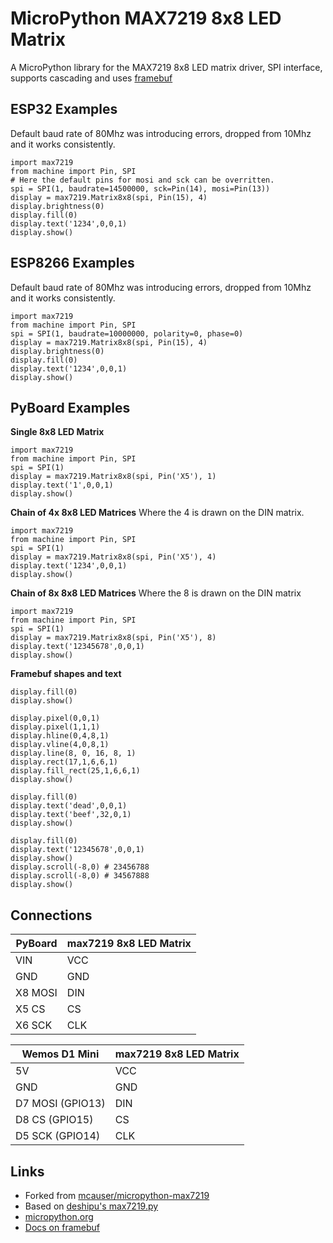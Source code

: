 # MicroPython MAX7219 8x8 LED Matrix

A MicroPython library for the MAX7219 8x8 LED matrix driver, SPI interface, supports cascading and uses [framebuf](http://docs.micropython.org/en/latest/pyboard/library/framebuf.html)


## ESP32 Examples

Default baud rate of 80Mhz was introducing errors, dropped from 10Mhz and it works consistently.

```
import max7219
from machine import Pin, SPI
# Here the default pins for mosi and sck can be overritten.
spi = SPI(1, baudrate=14500000, sck=Pin(14), mosi=Pin(13))
display = max7219.Matrix8x8(spi, Pin(15), 4)
display.brightness(0)
display.fill(0)
display.text('1234',0,0,1)
display.show()
```

## ESP8266 Examples

Default baud rate of 80Mhz was introducing errors, dropped from 10Mhz and it works consistently.

```
import max7219
from machine import Pin, SPI
spi = SPI(1, baudrate=10000000, polarity=0, phase=0)
display = max7219.Matrix8x8(spi, Pin(15), 4)
display.brightness(0)
display.fill(0)
display.text('1234',0,0,1)
display.show()
```

## PyBoard Examples

**Single 8x8 LED Matrix**

```
import max7219
from machine import Pin, SPI
spi = SPI(1)
display = max7219.Matrix8x8(spi, Pin('X5'), 1)
display.text('1',0,0,1)
display.show()
```

**Chain of 4x 8x8 LED Matrices**
Where the 4 is drawn on the DIN matrix.

```
import max7219
from machine import Pin, SPI
spi = SPI(1)
display = max7219.Matrix8x8(spi, Pin('X5'), 4)
display.text('1234',0,0,1)
display.show()
```

**Chain of 8x 8x8 LED Matrices**
Where the 8 is drawn on the DIN matrix

```
import max7219
from machine import Pin, SPI
spi = SPI(1)
display = max7219.Matrix8x8(spi, Pin('X5'), 8)
display.text('12345678',0,0,1)
display.show()
```

**Framebuf shapes and text**

```
display.fill(0)
display.show()

display.pixel(0,0,1)
display.pixel(1,1,1)
display.hline(0,4,8,1)
display.vline(4,0,8,1)
display.line(8, 0, 16, 8, 1)
display.rect(17,1,6,6,1)
display.fill_rect(25,1,6,6,1)
display.show()

display.fill(0)
display.text('dead',0,0,1)
display.text('beef',32,0,1)
display.show()

display.fill(0)
display.text('12345678',0,0,1)
display.show()
display.scroll(-8,0) # 23456788
display.scroll(-8,0) # 34567888
display.show()
```

## Connections

PyBoard | max7219 8x8 LED Matrix
------- | ----------------------
VIN     | VCC
GND     | GND
X8 MOSI | DIN
X5 CS   | CS
X6 SCK  | CLK


Wemos D1 Mini    | max7219 8x8 LED Matrix
---------------- | ----------------------
5V               | VCC
GND              | GND
D7 MOSI (GPIO13) | DIN
D8 CS (GPIO15)   | CS
D5 SCK (GPIO14)  | CLK

## Links

* Forked from [mcauser/micropython-max7219](https://github.com/mcauser/micropython-max7219)
* Based on [deshipu's max7219.py](https://bitbucket.org/thesheep/micropython-max7219/src)
* [micropython.org](http://micropython.org)
* [Docs on framebuf](http://docs.micropython.org/en/latest/pyboard/library/framebuf.html)

